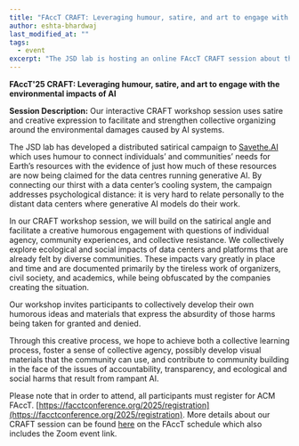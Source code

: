 ```yaml
---
title: "FAccT CRAFT: Leveraging humour, satire, and art to engage with the environmental impacts of AI"
author: eshta-bhardwaj
last_modified_at: ""
tags:
  - event
excerpt: "The JSD lab is hosting an online FAccT CRAFT session about the environmental impacts of AI. Please see full post for details. "
---
```

**FAccT'25 CRAFT: Leveraging humour, satire, and art to engage with the environmental impacts of AI**

**Session Description:**
Our interactive CRAFT workshop session uses satire and creative expression to 
facilitate and strengthen collective organizing around the environmental damages caused by AI systems.

The JSD lab has developed a distributed satirical campaign to [Savethe.AI](https://savethe.ai/) which uses humour 
to connect individuals’ and communities’ needs for Earth’s resources with the evidence 
of just how much of these resources are now being claimed for the data centres running generative AI. 
By connecting our thirst with a data center’s cooling system, the campaign addresses psychological 
distance: it is very hard to relate personally to the distant data centers where generative AI models do their work. 

In our CRAFT workshop session, we will build on the satirical angle and facilitate 
a creative humorous engagement with questions of individual agency, community experiences, and 
collective resistance. We collectively explore ecological and social impacts of data centers 
and platforms that are already felt by diverse communities. These impacts vary greatly in place and 
time and are documented primarily by the tireless work of organizers, civil society, and academics, 
while being obfuscated by the companies creating the situation. 

Our workshop invites participants to collectively develop their own humorous ideas and materials 
that express the absurdity of those harms being taken for granted and denied. 

Through this creative process, 
we hope to achieve both a collective learning process, 
foster a sense of collective agency, possibly develop visual 
materials that the community can use, and contribute to community 
building in the face of the issues of accountability, transparency, and 
ecological and social harms that result from rampant AI. 

Please note that in order to attend, all participants must register for ACM FAccT. [https://facctconference.org/2025/registration](https://facctconference.org/2025/registration). 
More details about our CRAFT session can be found [here](https://programs.sigchi.org/facct/2025/my-schedule/content/198133) on the 
FAccT schedule which also includes the Zoom event link. 
